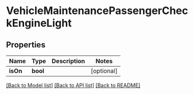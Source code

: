 # VehicleMaintenancePassengerCheckEngineLight

## Properties
Name | Type | Description | Notes
------------ | ------------- | ------------- | -------------
**isOn** | **bool** |  | [optional] 

[[Back to Model list]](../README.md#documentation-for-models) [[Back to API list]](../README.md#documentation-for-api-endpoints) [[Back to README]](../README.md)


